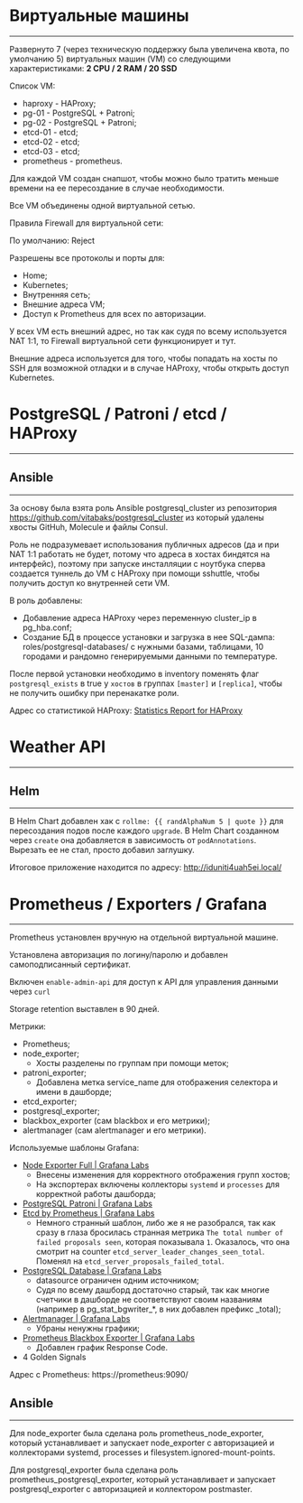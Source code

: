 # Виртуальные машины
---

Развернуто 7 (через техническую поддержку была увеличена квота, по умолчанию 5) виртуальных машин (VM) со следующими характеристиками: **2 CPU / 2 RAM / 20 SSD**

Список VM:

- haproxy - HAProxy;
- pg-01 - PostgreSQL + Patroni;
- pg-02 - PostgreSQL + Patroni;
- etcd-01 - etcd;
- etcd-02 - etcd;
- etcd-03 - etcd;
- prometheus - prometheus.

Для каждой VM создан снапшот, чтобы можно было тратить меньше времени на ее пересоздание в случае необходимости.

Все VM объединены одной виртуальной сетью.

Правила Firewall для виртуальной сети:

По умолчанию: Reject

Разрешены все протоколы и порты для:

- Home;
- Kubernetes;
- Внутренняя сеть;
- Внешние адреса VM;
- Доступ к Prometheus для всех по авторизации.

У всех VM есть внешний адрес, но так как судя по всему используется NAT 1:1, то Firewall виртуальной сети функционирует и тут.

Внешние адреса используется для того, чтобы попадать на хосты по SSH для возможной отладки и в случае HAProxy, чтобы открыть доступ Kubernetes.


# PostgreSQL / Patroni / etcd / HAProxy
---


## Ansible
- - -

За основу была взята роль Ansible postgresql_cluster из репозитория https://github.com/vitabaks/postgresql_cluster из который удалены хвосты GitHuh, Molecule и файлы Consul.

Роль не подразумевает использования публичных адресов (да и при NAT 1:1 работать не будет, потому что адреса в хостах биндятся на интерфейс), поэтому при запуске инсталляции с ноутбука сперва создается туннель до VM с HAProxy при помощи sshuttle, чтобы получить доступ ко внутренней сети VM.

В роль добавлены:

- Добавление адреса HAProxy через переменную cluster_ip в pg_hba.conf;
- Создание БД в процессе установки и загрузка в нее SQL-дампа: roles/postgresql-databases/ с нужными базами, таблицами, 10 городами и рандомно генерируемыми данными по температуре.

После первой установки необходимо в inventory поменять флаг `postgresql_exists` в true у `хостов` в группах `[master]` и `[replica]`, чтобы не получить ошибку при перенакатке роли.

Адрес со статистикой HAProxy: [Statistics Report for HAProxy](http://haproxy:7000/stats)


# Weather API
---


## Helm
- - -

В Helm Chart добавлен хак с `rollme: {{ randAlphaNum 5 | quote }}` для пересоздания подов после каждого `upgrade`. В Helm Chart созданном через `create` она добавляется в зависимость от `podAnnotations`. Вырезать ее не стал, просто добавил заглушку.

Итоговое приложение находится по адресу:  http://iduniti4uah5ei.local/


# Prometheus / Exporters / Grafana
- - -

Prometheus установлен вручную на отдельной виртуальной машине.

Установлена авторизация по логину/паролю и добавлен самоподписанный сертификат.

Включен `enable-admin-api` для доступ к API для управления данными через `curl`

Storage retention выставлен в 90 дней.

Метрики:

- Prometheus;
- node_exporter;
  - Хосты разделены по группам при помощи меток;
- patroni_exporter;
  - Добавлена метка service_name для отображения селектора и имени в дашборде;
- etcd_exporter;
- postgresql_exporter;
- blackbox_exporter (сам blackbox и его метрики);
- alertmanager (сам alertmanager и его метрики).

Используемые шаблоны Grafana:

- [Node Exporter Full  | Grafana Labs](https://grafana.com/grafana/dashboards/1860-node-exporter-full/)
  - Внесены изменения для корректного отображения групп хостов;
  - На экспортерах включены коллекторы `systemd` и `processes` для корректной работы дашборда;
- [PostgreSQL Patroni | Grafana Labs](https://grafana.com/grafana/dashboards/18870-postgresql-patroni/)
- [Etcd by Prometheus | Grafana Labs](https://grafana.com/grafana/dashboards/3070-etcd/)
  - Немного странный шаблон, либо же я не разобрался, так как сразу в глаза бросилась странная метрика `The total number of failed proposals seen`, которая показывала `1`. Оказалось, что она смотрит на counter `etcd_server_leader_changes_seen_total`. Поменял на `etcd_server_proposals_failed_total`.
- [PostgreSQL Database | Grafana Labs](https://grafana.com/grafana/dashboards/9628-postgresql-database/)
  - datasource ограничен одним источником;
  - Судя по всему дашборд достаточно старый, так как многие счетчики в дашборде не соответствуют своим названиям (например в pg_stat_bgwriter_*, в них добавлен префикс _total);
- [Alertmanager | Grafana Labs](https://grafana.com/grafana/dashboards/9578-alertmanager/)
  - Убраны ненужны графики;
- [Prometheus Blackbox Exporter | Grafana Labs](https://grafana.com/grafana/dashboards/7587-prometheus-blackbox-exporter/)
  - Добавлен график Response Code.
- 4 Golden Signals

Адрес с Prometheus: https://prometheus:9090/

## Ansible
- - -

Для node_exporter была сделана роль prometheus_node_exporter, который устанавливает и запускает node_exporter с авторизацией и коллекторами systemd, processes и filesystem.ignored-mount-points.

Для postgresql_exporter была сделана роль prometheus_postgresql_exporter, который устанавливает и запускает postgresql_exporter с авторизацией и коллектором postmaster.